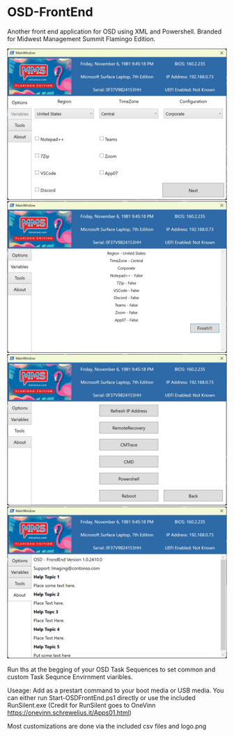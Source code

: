 # OSD-FrontEnd
Another front end application for OSD using XML and Powershell. Branded for Midwest Management Summit Flamingo Edition. 

![Options Tab](Screenshots/Options.jpg)
![Variables Tab](Screenshots/Variables.jpg)
![Tools Tab](Screenshots/Tools.jpg)
![About Tab](Screenshots/About.png)

Run ths at the begging of your OSD Task Sequences to set common and custom Task Sequnce Envirnment viaribles. 

Useage: Add as a prestart command to your boot media or USB media. You can either run Start-OSDFrontEnd.ps1 directly or use the included RunSilent.exe (Credit for RunSilent goes to OneVinn https://onevinn.schrewelius.it/Apps01.html)

Most customizations are done via the included csv files and logo.png

